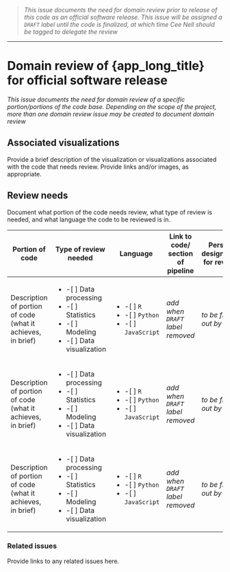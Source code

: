 > _This issue documents the need for domain review prior to release of this code as an official software release. This issue will be assigned a `DRAFT` label until the code is finalized, at which time Cee Nell should be tagged to delegate the review_

---------------
# Domain review of {app_long_title} for official software release

_This issue documents the need for domain review of a specific portion/portions of the code base. Depending on the scope of the project, more than one domain review issue may be created to document domain review_

## Associated visualizations
Provide a brief description of the visualization or visualizations associated with the code that needs review. Provide links and/or images, as appropriate.

## Review needs
Document what portion of the code needs review, what type of review is needed, and what language the code to be reviewed is in.

| Portion of code    | Type of review needed    | Language | Link to code/ section of pipeline | Person designated for review |
| -------- | -------- | ------- | ------- | ------- |
| Description of portion of code (what it achieves, in brief) | <ul><li>-[ ] Data processing</li><li>-[ ] Statistics</li><li>-[ ] Modeling</li><li>-[ ] Data visualization</li></ul>  | <ul><li>-[ ] `R`</li><li>-[ ] `Python`</li><li>-[ ] `JavaScript`</li></ul>    | _add when `DRAFT` label removed_ |_to be filled out by Cee_ |
| Description of portion of code (what it achieves, in brief) | <ul><li>-[ ] Data processing</li><li>-[ ] Statistics</li><li>-[ ] Modeling</li><li>-[ ] Data visualization</li></ul>  | <ul><li>-[ ] `R`</li><li>-[ ] `Python`</li><li>-[ ] `JavaScript`</li></ul>    | _add when `DRAFT` label removed_ |_to be filled out by Cee_ |
| Description of portion of code (what it achieves, in brief) | <ul><li>-[ ] Data processing</li><li>-[ ] Statistics</li><li>-[ ] Modeling</li><li>-[ ] Data visualization</li></ul>  | <ul><li>-[ ] `R`</li><li>-[ ] `Python`</li><li>-[ ] `JavaScript`</li></ul>    | _add when `DRAFT` label removed_ |_to be filled out by Cee_ |

### Related issues
Provide links to any related issues here.